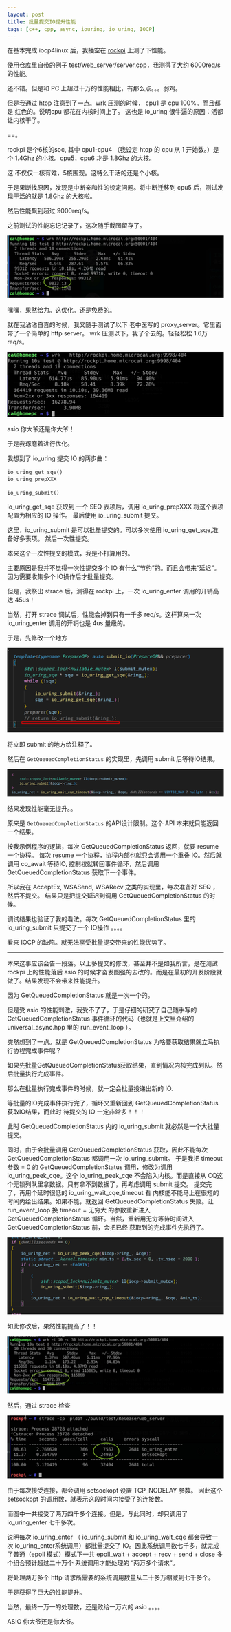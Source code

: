 ```yaml
---
layout: post
title: 批量提交IO提升性能
tags: [c++, cpp, async, iouring, io_uring, IOCP]
---
```



在基本完成 iocp4linux 后，我抽空在 [rockpi](https://wiki.radxa.com/Rockpi4) 上测了下性能。

使用仓库里自带的例子  test/web_server/server.cpp，我测得了大约 6000req/s 的性能。

还不错。但是和 PC 上超过十万的性能相比，有那么点。。。弱鸡。


但是我通过 htop 注意到了一点。wrk 压测的时候， cpu1 是 cpu 100%。而且都是 红色的。说明cpu 都花在内核时间上了。
这也是 io_uring 很牛逼的原因：活都让内核干了。

==。

rockpi 是个6核的soc, 其中 cpu1-cpu4 （我设定 htop 的 cpu 从 1 开始数。）是个 1.4Ghz 的小核。cpu5，cpu6 才是 1.8Ghz 的大核。

这 不仅仅一核有难，5核围观。这特么干活的还是个小核。

于是果断找原因，发现是中断亲和性的设定问题。将中断迁移到 cpu5 后，测试发现干活的就是 1.8Ghz 的大核啦。

然后性能飙到超过 9000req/s。

之前测试的性能忘记记录了，这次随手截图留存了。

![img](/images/iocp4linux_perf_1.jpg)




嘿嘿，果然给力。这优化。还是免费的。


就在我沾沾自喜的时候，我又随手测试了以下 老中医写的 proxy_server。它里面带了一个简单的 http server。
wrk 压测以下，我了个去的。轻轻松松 1.6万req/s。

![img](/images/asio_test1_perf.jpg)



asio 你大爷还是你大爷！

于是我琢磨着进行优化。


我想到了 io_uring 提交 IO 的两步曲：

    io_uring_get_sqe()
    io_uring_prepXXX

    io_uring_submit()

io_uring_get_sqe 获取到 一个 SEQ 表项后，调用 io_uring_prepXXX 将这个表项配置为相应的 IO 操作。
最后使用 io_uring_submit 提交。

这里，io_uring_submit 是可以批量提交的。可以多次使用 io_uring_get_sqe,准备好多表项。
然后一次性提交。

本来这个一次性提交的模式，我是不打算用的。

主要原因是我并不觉得一次性提交多个 IO 有什么“节约”的。而且会带来“延迟”。因为需要收集多个 IO操作后才批量提交。

但是，我祭出 strace 后，测得在 rockpi 上，一次 io_uring_enter 调用的开销高达 45us！

当然，打开 strace 调试后，性能会掉到只有一千多 req/s。这样算来一次 io_uring_enter 调用的开销也是 4us 量级的。


于是，先修改一个地方

![img](/images/iocp4linux_code1.png)

将立即 submit 的地方给注释了。

然后在 `GetQueuedCompletionStatus` 的实现里，先调用 submit 后等待IO结果。

![img](/images/iocp4linux_code2.png)

结果发现性能毫无提升。。

原来是 `GetQueuedCompletionStatus` 的API设计限制。这个 API 本来就只能返回一个结果。

按我示例程序的逻辑，每次 GetQueuedCompletionStatus 返回，就要 resume 一个协程。
每次 resume 一个协程，协程内部也就只会调用一个重叠 IO。然后就调用 co_await 等待IO, 控制权就转回事件循环，然后调用 GetQueuedCompletionStatus 获取下一个事件。

所以我在 AcceptEx, WSASend, WSARecv 之类的实现里，每次准备好 SEQ ，然后不提交。
结果只是把提交延迟到调用 GetQueuedCompletionStatus 的时候。

调试结果也验证了我的看法。每次 GetQueuedCompletionStatus 里的 io_uring_submit 只提交了一个 IO操作 。。。。

看来 IOCP 的缺陷。就无法享受批量提交带来的性能优势了。

------

本来这事应该会告一段落。以上多提交的修改，甚至并不是如我所言，是在测试 rockpi 上的性能落后 asio 的时候才奋发图强的去改的。而是在最初的开发阶段就做了。结果发现不会带来性能提升。

因为 GetQueuedCompletionStatus 就是一次一个的。


但是受 asio 的性能刺激，我受不了了，于是仔细的研究了自己随手写的 GetQueuedCompletionStatus 事件循环的代码（也就是上文里介绍的 universal_async.hpp 里的 run_event_loop ）。


突然想到了一点。就是 GetQueuedCompletionStatus 为啥要获取结果就立马执行协程完成事件呢？

如果先批量GetQueuedCompletionStatus获取结果，直到情况内核完成列队。然后批量执行完成事件。

那么在批量执行完成事件的时候，就一定会批量投递出新的 IO.

等批量的IO完成事件执行完了，循环又重新回到 GetQueuedCompletionStatus 获取IO结果，而此时 待提交的 IO 一定非常多！！！

此时 GetQueuedCompletionStatus 内的 io_uring_submit 就必然是一个大批量提交。

同时，由于会批量调用 GetQueuedCompletionStatus 获取，因此不能每次 GetQueuedCompletionStatus 都调用一次 io_uring_submit。
于是我把 timeout 参数 = 0 的 GetQueuedCompletionStatus 调用，修改为调用 io_uring_peek_cqe。这个 io_uring_peek_cqe 不会陷入内核。而是直接从 CQ这个无锁列队里拿数据。只有拿不到数据了，再考虑调用 submit 提交。
提交完了，再用个延时很低的 io_uring_wait_cqe_timeout 看 内核能不能马上在很短的时间内给出结果。如果不能，就返回 GetQueuedCompletionStatus 失败。让 run_event_loop 换 timeout = 无穷大 的参数重新进入 GetQueuedCompletionStatus 循环。当然，重新用无穷等待时间进入 GetQueuedCompletionStatus 前，会把已经 获取到的完成事件先执行了。

![img](/images/iocp4linux_code3.png)


如此修改后，果然性能提高了！！

![img](/images/iocp4linux_perf_2.jpg)


然后，通过 strace 检查

![img](/images/iocp4linux_perf_3.jpg)

由于每次接受连接，都会调用 setsockopt 设置  TCP_NODELAY 参数。
因此这个 setsockopt 的调用数，就表示这段时间内接受了的连接数。

而图中一共接受了两万四千多个连接。但是，与此同时，却只调用了 io_uring_enter 七千多次。

说明每次 io_uring_enter （ io_uring_submit 和  io_uring_wait_cqe 都会导致一次 io_uring_enter系统调用）都批量提交了 IO。因此系统调用数七千多，就完成了普通（epoll 模式）模式下一共 epoll_wait + accept + recv + send + close 多个组合预计超过二十万个 系统调用才能处理的 “两万多个请求”。

将处理两万多个 http 请求所需要的系统调用数量从二十多万缩减到七千多个。

于是获得了巨大的性能提升。

当然，最终一万一的处理数，还是败给一万六的 asio 。。。。

ASIO 你大爷还是你大爷。

